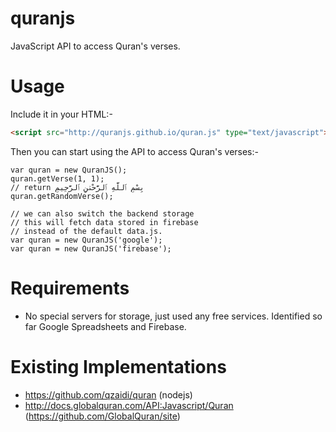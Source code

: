 # quranjs
JavaScript API to access Quran's verses.

# Usage
Include it in your HTML:-

```html
<script src="http://quranjs.github.io/quran.js" type="text/javascript"></script>
```

Then you can start using the API to access Quran's verses:-

```
var quran = new QuranJS();
quran.getVerse(1, 1);
// return بِسْمِ ٱللَّهِ ٱلرَّحْمَٰنِ ٱلرَّحِيمِ
quran.getRandomVerse();

// we can also switch the backend storage
// this will fetch data stored in firebase
// instead of the default data.js.
var quran = new QuranJS('google');
var quran = new QuranJS('firebase');
```

# Requirements
* No special servers for storage, just used any free services. Identified so far Google Spreadsheets and Firebase.

# Existing Implementations
* https://github.com/qzaidi/quran (nodejs)
* http://docs.globalquran.com/API:Javascript/Quran (https://github.com/GlobalQuran/site)
